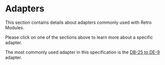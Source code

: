 # Adapters
This section contains details about adapters commonly used with Retro Modules.

Please click on one of the sections above to learn more about a specific adapter.

The most commonly used adapter in this specification is the [DB-25 to DE-9](dsub-db-25-dsub-de-9) adapter.
